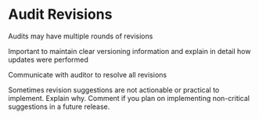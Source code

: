 # Audit Revisions

Audits may have multiple rounds of revisions

Important to maintain clear versioning information and explain in detail how updates were performed

Communicate with auditor to resolve all revisions

Sometimes revision suggestions are not actionable or practical to implement. Explain why. Comment if you plan on implementing non-critical suggestions in a future release.

